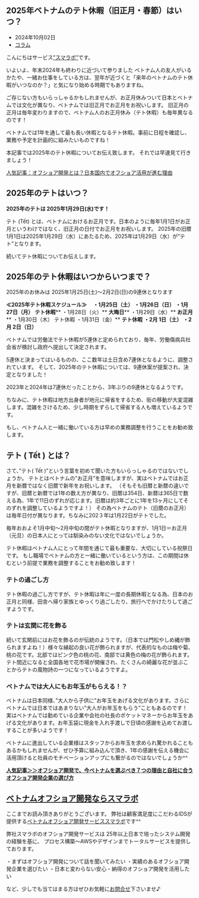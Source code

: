 ## 2025年ベトナムのテト休暇（旧正月・春節）はいつ？

* 2024年10月02日
* [コラム](https://sma-labo.jp/category/notice/notice-2/)


こんにちはサービス[”スマラボ”](https://sma-labo.jp/)です。

いよいよ、年末2024年も終わりに近づいて参りました
ベトナム人の友人がいるかたや、一緒お仕事をしている方は、翌年が近づくと「来年のベトナムのテト休暇がいつなのか？」と気になり始める時期でもありますね。

ご存じない方もいらっしゃるかもしれませんが、お正月休みついて日本とベトナムでは文化が異なり、ベトナムでは旧正月でお正月をお祝いします。
旧正月の正月は毎年変わりますので、ベトナム人のお正月休み（テト休暇）も毎年異なるのです！

ベトナムでは1年を通して最も長い休暇となるテト休暇。事前に日程を確認し、業務や予定を計画的に組みたいものですね！

本記事では2025年のテト休暇についてお伝え致します。
それでは早速見て行きましょう！

[人気記事：オフショア開発とは？日本国内でオフショア活用が進む理由](https://sma-labo.jp/offshore-kaihatsu/)


## 2025年のテトはいつ？

**2025年のテトは 2025年1月29日(水)です！**

テト (Tết) とは、ベトナムにおけるお正月です。日本のように毎年1月1日がお正月というわけではなく、旧正月の日付でお正月をお祝いします。
2025年の旧暦1月1日は2025年1月29日（水）にあたるため、2025年は1月29日（水）が”テト”となります。

続いてテト休暇についてお伝えします。

## 2025年のテト休暇はいつからいつまで？

2025年のお休みは 2025年1月25日(土)～2月2日(日)の9連休となります

**≪2025年テト休暇スケジュール≫　
・1月25日（土）
・1月26日（日）
・1月27日（月）** **テト休暇****
・1月28日（火）** **大晦日****
・1月29日（水）** **お正月****
・1月30日（木） テト休暇
・1月31日（金）** **テト休暇**
**・2月 1日（土）
・2月 2日（日）**

ベトナムでは労働法でテト休暇が5連休と定められており、毎年、労働傷病兵社会省が検討し政府へ提出して決定されます。

5連休と決まってはいるものの、ここ数年は土日含め7連休となるように、調整されています。
そして、2025年のテト休暇については、9連休案が提案され、決定となりました！

2023年と2024年は7連休だったことから、3年ぶりの9連休となるようです。

ちなみに、テト休暇は地方出身者が地元に帰省をするため、街の移動が大変混雑します。混雑をさけるため、少し時期をずらして帰省する人も増えているようです。

もし、ベトナム人と一緒に働いている方は早めの業務調整を行うことをお勧め致します。


## テト ( Tết ) とは？

さて、”テト( Tết )”という言葉を初めて聞いた方もいらっしゃるのではないでしょうか。
テトとはベトナムの”お正月”を意味しますが、実はベトナムではお正月を新暦ではなく旧暦で新年をお祝いします。
（そもそも旧暦と新暦の違いですが、旧暦と新暦では1年の数え方が異なり、旧暦は354日、新暦は365日で数える為、1年で11日のずれが応じます。旧暦は約3年ごとに1年を13ヶ月にしてそのずれを調整しているようですよ！）
その為ベトナムのテト（旧暦のお正月）は毎年日付が異なります。ちなみに202３年は1月22日がテトでした。

毎年おおよそ1月中旬～2月中旬の間がテト休暇となりますが、1月1日＝お正月（元旦）の日本人にとっては馴染みのない文化ではないでしょうか。

テト休暇はベトナム人にとって年間を通じて最も重要な、大切にしている祝祭日です。
もし職場でベトナムの方と一緒に働いているという方は、この期間は休むという前提で業務を調整することをお勧め致します！

### テトの過ごし方

テト休暇の過ごし方ですが、テト休暇は年に一度の長期休暇となる為、日本のお正月と同様、田舎へ帰り家族とゆっくり過ごしたり、旅行へでかけたりして過ごすようです。

### テトは玄関に花を飾る

続いて玄関前にはお花を飾るのが伝統のようです。（日本では門松やしめ縄が飾られますよね！）様々な縁起の良い花が飾られますが、代表的なものは梅や菊、桃の花です。北部ではピンク色の桃の花、南部では黄色の梅の花が飾られます。
テト間近になると全国各地で花市場が開催され、たくさんの綺麗な花が並ぶことからテトの風物詩の一つになっているようですよ。

### ベトナムでは大人にもお年玉がもらえる！？

ベトナムは日本同様、”大人から子供に”お年玉をあげる文化があります。さらにベトナムでは日本ではあまりない”大人がお年玉をもらう”こともあるのです！
実はベトナムでは勤めている企業や会社の社長のポケットマネーからお年玉をあげる文化があります。お年玉袋に現金を入れ手渡しで日頃の感謝を込めてお渡しすることが多いようです！

ベトナムに進出している企業様はスタッフからお年玉を求められ驚かれることもあるかもしれませんが、ぜひ予算に組み込んで頂き、1年の感謝を伝える機会に活用頂けると社員のモチベーションアップにも繋がるのではないでしょうか^^

[**人気記事＞＞オフショア開発で、今ベトナムを選ぶべき７つの理由と自社に合うオフショア開発企業の選び方**](https://sma-labo.jp/offshoremerit/)

## [ベトナムオフショア開発ならスマラボ](https://sma-labo.jp/)

ここまでお読み頂きありがとうございます。
弊社は顧客満足度にこだわるIDSが提供する[ベトナムオフショア開発サービススマラボ](https://sma-labo.jp/)です^^

弊社スマラボのオフショア開発サービスは
25年以上日本で培ったシステム開発の経験を基に、
プロセス構築～AWSやデザインまでトータルサービスを提供しております。

・まずはオフショア開発について話を聞いてみたい
・実績のあるオフショア開発企業を選びたい
・日本と変わらない安心・納得のオフショア開発を活用したい

など、少しでも当てはまる方はぜひお気軽に[お問合せ](https://sma-labo.jp/)下さいませ♪
